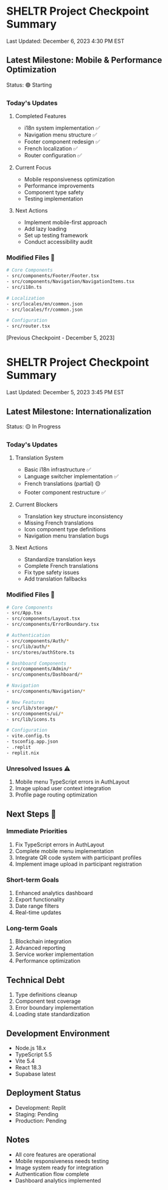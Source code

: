 # SHELTR Project Checkpoint Summary
Last Updated: December 6, 2023 4:30 PM EST

## Latest Milestone: Mobile & Performance Optimization
Status: 🟢 Starting

### Today's Updates
1. Completed Features
   - i18n system implementation ✅
   - Navigation menu structure ✅
   - Footer component redesign ✅
   - French localization ✅
   - Router configuration ✅

2. Current Focus
   - Mobile responsiveness optimization
   - Performance improvements
   - Component type safety
   - Testing implementation

3. Next Actions
   - Implement mobile-first approach
   - Add lazy loading
   - Set up testing framework
   - Conduct accessibility audit

### Modified Files 📝
```bash
# Core Components
- src/components/Footer/Footer.tsx
- src/components/Navigation/NavigationItems.tsx
- src/i18n.ts

# Localization
- src/locales/en/common.json
- src/locales/fr/common.json

# Configuration
- src/router.tsx
```

[Previous Checkpoint - December 5, 2023]
# SHELTR Project Checkpoint Summary
Last Updated: December 5, 2023 3:45 PM EST

## Latest Milestone: Internationalization
Status: 🟡 In Progress

### Today's Updates
1. Translation System
   - Basic i18n infrastructure ✅
   - Language switcher implementation ✅
   - French translations (partial) 🟡
   - Footer component restructure ✅

2. Current Blockers
   - Translation key structure inconsistency
   - Missing French translations
   - Icon component type definitions
   - Navigation menu translation bugs

3. Next Actions
   - Standardize translation keys
   - Complete French translations
   - Fix type safety issues
   - Add translation fallbacks

### Modified Files 📝
```bash
# Core Components
- src/App.tsx
- src/components/Layout.tsx
- src/components/ErrorBoundary.tsx

# Authentication
- src/components/Auth/*
- src/lib/auth/*
- src/stores/authStore.ts

# Dashboard Components
- src/components/Admin/*
- src/components/Dashboard/*

# Navigation
- src/components/Navigation/*

# New Features
- src/lib/storage/*
- src/components/ui/*
- src/lib/icons.ts

# Configuration
- vite.config.ts
- tsconfig.app.json
- .replit
- replit.nix
```

### Unresolved Issues ⚠️
1. Mobile menu TypeScript errors in AuthLayout
2. Image upload user context integration
3. Profile page routing optimization

## Next Steps 🎯

### Immediate Priorities
1. Fix TypeScript errors in AuthLayout
2. Complete mobile menu implementation
3. Integrate QR code system with participant profiles
4. Implement image upload in participant registration

### Short-term Goals
1. Enhanced analytics dashboard
2. Export functionality
3. Date range filters
4. Real-time updates

### Long-term Goals
1. Blockchain integration
2. Advanced reporting
3. Service worker implementation
4. Performance optimization

## Technical Debt
1. Type definitions cleanup
2. Component test coverage
3. Error boundary implementation
4. Loading state standardization

## Development Environment
- Node.js 18.x
- TypeScript 5.5
- Vite 5.4
- React 18.3
- Supabase latest

## Deployment Status
- Development: Replit
- Staging: Pending
- Production: Pending

## Notes
- All core features are operational
- Mobile responsiveness needs testing
- Image system ready for integration
- Authentication flow complete
- Dashboard analytics implemented